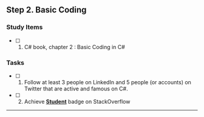 ## Step 2. Basic Coding

### Study Items  <!-- omit in toc -->
- [ ] 1. C# book, chapter 2 : Basic Coding in C#

### Tasks  <!-- omit in toc -->
- [ ] 1. Follow at least 3 people on LinkedIn and 5 people (or accounts) on Twitter that are active and famous on C#.
- [ ] 2. Achieve [**Student**](https://stackoverflow.com/help/badges/2/student) badge on StackOverflow

<hr/>
